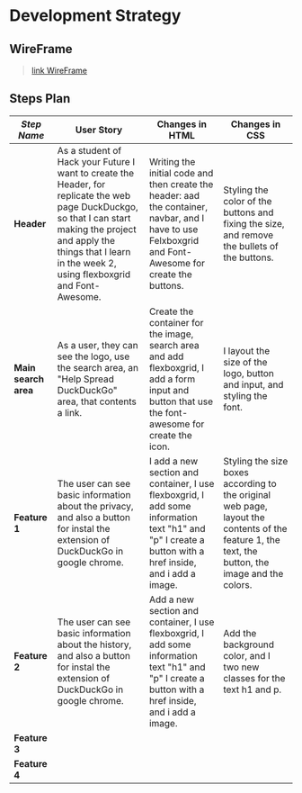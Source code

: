 # Development Strategy

## WireFrame

> [link WireFrame](https://wireframe.cc/Fiuu52)

## Steps Plan


| _Step Name_ | User Story | Changes in HTML | Changes in CSS |
| --- | --- | --- | --- |
| __Header__ | As a student of Hack your Future I want to create the Header, for replicate the web page DuckDuckgo, so that I can start making the project and apply the things that I learn in the week 2, using flexboxgrid and Font-Awesome. | Writing the initial code and then create the header: aad the container, navbar, and I have to use  Felxboxgrid and Font-Awesome for create the buttons. | Styling the color of the buttons and fixing the size, and remove the bullets of the buttons. |
| __Main search area__ | As a user, they can see the logo, use the search area, an  "Help Spread DuckDuckGo" area, that contents a link. | Create the container for the image, search area and add flexboxgrid, I add a form input and button that use the font-awesome for create the icon.  | I layout the size of the logo, button and input, and styling the font.  |
| __Feature 1__ | The user can see basic information about the privacy, and also a button for instal the extension of DuckDuckGo in google chrome. | I add a new section and container, I use flexboxgrid, I add some information text "h1" and "p" I create a button with a href inside, and i add a image.  | Styling the size boxes according to the original web page, layout the contents of the feature 1, the text, the button, the image and the colors.  |
| __Feature 2__ |The user can see basic information about the history, and also a button for instal the extension of DuckDuckGo in google chrome. |  Add a new section and container, I use flexboxgrid, I add some information text "h1" and "p" I create a button with a href inside, and i add a image. |  Add the background color, and I two new classes for the text h1 and p.|
| __Feature 3__ | |  |  |
| __Feature 4__ | |  |  |



